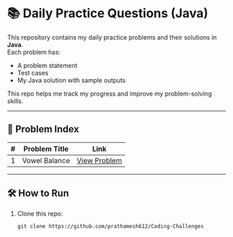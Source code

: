 # 📚 Daily Practice Questions (Java)

This repository contains my daily practice problems and their solutions in **Java**.  
Each problem has:
- A problem statement
- Test cases
- My Java solution with sample outputs

This repo helps me track my progress and improve my problem-solving skills.  

---

## 📖 Problem Index

| # | Problem Title | Link          |
|---|---------------|---------------|
| 1 | Vowel Balance | [View Problem](./problem-01-vowel-balance) |


---

## 🛠 How to Run
1. Clone this repo:
   ```
   git clone https://github.com/prathamesh612/Coding-Challenges
   ```
